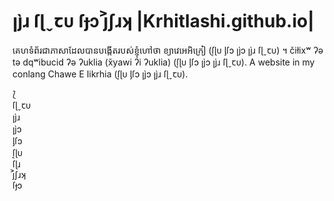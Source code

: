 # ꞁȷ̀ɹ ſɭˬꞇᴜ ſɟɔ j͐ʃɹʞ |Krhitlashi.github.io|

គេហទំព័រជាភាសាដែលបានបង្កើតរបស់ខ្ញុំហៅថា ខ្យាវេអេអិក្រៀ (ſ͔ɭᴜ ᶅſɔ ꞁȷ̀ɔ ꞁȷ̀ɹ ſɭˬꞇᴜ) ។
čiłixʷ ʔə tə dqʷibucid ʔə ʔuklia (x̌yawi ʔi ʔuklia) (ſ͔ɭᴜ ᶅſɔ ꞁȷ̀ɔ ꞁȷ̀ɹ ſɭˬꞇᴜ).
A website in my conlang Chawe E Iikrhia (ſ͔ɭᴜ ᶅſɔ ꞁȷ̀ɔ ꞁȷ̀ɹ ſɭˬꞇᴜ).

⟅  
ſɭˬꞇᴜ  
ꞁȷ̀ɹ  
ꞁȷ̀ɔ  
ᶅſɔ  
ſ͔ɭᴜ  
ſɭɹ  
j͐ʃɹʞ  
ſɟɔ
